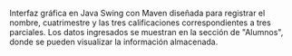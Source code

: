 Interfaz gráfica en Java Swing con Maven
diseñada para registrar el nombre, cuatrimestre y las tres calificaciones correspondientes a tres parciales. 
Los datos ingresados se muestran en la sección de "Alumnos", donde se pueden visualizar la información almacenada.
